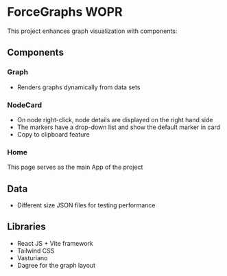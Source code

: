 # ForceGraphs WOPR

This project enhances graph visualization with components:

## Components

### Graph
- Renders graphs dynamically from data sets

### NodeCard
- On node right-click, node details are displayed on the right hand side
- The markers have a drop-down list and show the default marker in card
- Copy to clipboard feature 

### Home 
This page serves as the main App of the project


## Data
- Different size JSON files for testing performance

## Libraries
- React JS + Vite framework
- Tailwind CSS
- Vasturiano
- Dagree for the graph layout
